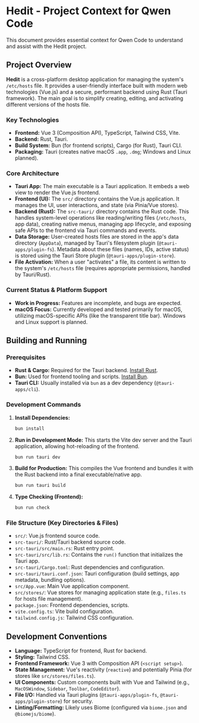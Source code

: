 # Hedit - Project Context for Qwen Code

This document provides essential context for Qwen Code to understand and assist with the Hedit project.

## Project Overview

**Hedit** is a cross-platform desktop application for managing the system's `/etc/hosts` file. It provides a user-friendly interface built with modern web technologies (Vue.js) and a secure, performant backend using Rust (Tauri framework). The main goal is to simplify creating, editing, and activating different versions of the hosts file.

### Key Technologies

- **Frontend:** Vue 3 (Composition API), TypeScript, Tailwind CSS, Vite.
- **Backend:** Rust, Tauri.
- **Build System:** Bun (for frontend scripts), Cargo (for Rust), Tauri CLI.
- **Packaging:** Tauri (creates native macOS `.app`, `.dmg`; Windows and Linux planned).

### Core Architecture

- **Tauri App:** The main executable is a Tauri application. It embeds a web view to render the Vue.js frontend.
- **Frontend (UI):** The `src/` directory contains the Vue.js application. It manages the UI, user interactions, and state (via Pinia/Vue stores).
- **Backend (Rust):** The `src-tauri/` directory contains the Rust code. This handles system-level operations like reading/writing files (`/etc/hosts`, app data), creating native menus, managing app lifecycle, and exposing safe APIs to the frontend via Tauri commands and events.
- **Data Storage:** User-created hosts files are stored in the app's data directory (`AppData`), managed by Tauri's filesystem plugin (`@tauri-apps/plugin-fs`). Metadata about these files (names, IDs, active status) is stored using the Tauri Store plugin (`@tauri-apps/plugin-store`).
- **File Activation:** When a user "activates" a file, its content is written to the system's `/etc/hosts` file (requires appropriate permissions, handled by Tauri/Rust).

### Current Status & Platform Support

- **Work in Progress:** Features are incomplete, and bugs are expected.
- **macOS Focus:** Currently developed and tested primarily for macOS, utilizing macOS-specific APIs (like the transparent title bar). Windows and Linux support is planned.

## Building and Running

### Prerequisites

- **Rust & Cargo:** Required for the Tauri backend. [Install Rust](https://www.rust-lang.org/).
- **Bun:** Used for frontend tooling and scripts. [Install Bun](https://bun.sh/).
- **Tauri CLI:** Usually installed via `bun` as a dev dependency (`@tauri-apps/cli`).

### Development Commands

1.  **Install Dependencies:**
    ```bash
    bun install
    ```
2.  **Run in Development Mode:**
    This starts the Vite dev server and the Tauri application, allowing hot-reloading of the frontend.
    ```bash
    bun run tauri dev
    ```
3.  **Build for Production:**
    This compiles the Vue frontend and bundles it with the Rust backend into a final executable/native app.
    ```bash
    bun run tauri build
    ```
4.  **Type Checking (Frontend):**
    ```bash
    bun run check
    ```

### File Structure (Key Directories & Files)

- `src/`: Vue.js frontend source code.
- `src-tauri/`: Rust/Tauri backend source code.
- `src-tauri/src/main.rs`: Rust entry point.
- `src-tauri/src/lib.rs`: Contains the `run()` function that initializes the Tauri app.
- `src-tauri/Cargo.toml`: Rust dependencies and configuration.
- `src-tauri/tauri.conf.json`: Tauri configuration (build settings, app metadata, bundling options).
- `src/App.vue`: Main Vue application component.
- `src/stores/`: Vue stores for managing application state (e.g., `files.ts` for hosts file management).
- `package.json`: Frontend dependencies, scripts.
- `vite.config.ts`: Vite build configuration.
- `tailwind.config.js`: Tailwind CSS configuration.

## Development Conventions

- **Language:** TypeScript for frontend, Rust for backend.
- **Styling:** Tailwind CSS.
- **Frontend Framework:** Vue 3 with Composition API (`<script setup>`).
- **State Management:** Vue's reactivity (`reactive`) and potentially Pinia (for stores like `src/stores/files.ts`).
- **UI Components:** Custom components built with Vue and Tailwind (e.g., `MacOSWindow`, `Sidebar`, `Toolbar`, `CodeEditor`).
- **File I/O:** Handled via Tauri plugins (`@tauri-apps/plugin-fs`, `@tauri-apps/plugin-store`) for security.
- **Linting/Formatting:** Likely uses Biome (configured via `biome.json` and `@biomejs/biome`).
